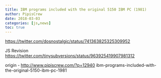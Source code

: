 ```yaml
---
title: IBM programs included with the original 5150 IBM PC (1981)
author: PipisCrew
date: 2018-03-03
categories: [js,news]
toc: true
---
```


https://twitter.com/dosnostalgic/status/741363825325309952

JS Revision
https://twitter.com/tinysubversions/status/963925419907981312

origin - http://www.pipiscrew.com/?p=12940 ibm-programs-included-with-the-original-5150-ibm-pc-1981